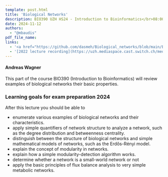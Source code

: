 ```yaml
---
template: post.html
title: 'Biological Networks'
description: BIO390 UZH HS24 - Introduction to Bioinformatics</br>08:00-09:45 @ UZH Irchel Y03-G-85
date: 2024-11-12
authors:
  - "@mbaudis"
pdf_file_name:
links:
  - '<a href="https://github.com/dasmeh/Biological_networks/blob/main/Bio390_Pouria_Dasmeh_HS23.pdf">[Slides Pouria Dasmeh lecture 2023]</a> (PDF)'
  - '[2022 lecture recording](https://uzh.mediaspace.cast.switch.ch/media/Introduction+to+Bioinformatics+-+Lecture+08A+Biological+Networks/0_6s062vo9)'
---
```


#### Andreas Wagner

This part of the course BIO390 (Introduction to Bioinformatics) will review
examples of biological networks their basic properties. 

<!--more-->

### Learning goals for exam preparation 2024

After this lecture you should be able to

* enumerate various examples of biological networks and their characteristics.  
* apply simple quantifiers of network structure to analyze a network, such as the degree distribution and betweenness centrality.
* distinguish between the structure of biological networks and simple mathematical models of networks, such as the Erdős-Rényi model.
* explain the concept of modularity in networks.
* explain how a simple modularity-detection algorithm works.
* determine whether a network is a small-world network or not
* apply the basic principles of flux balance analysis to very simple metabolic networks.
